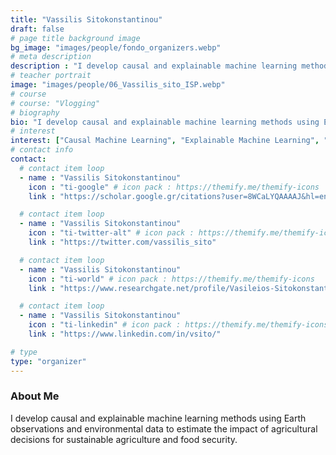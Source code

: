 ```yaml
---
title: "Vassilis Sitokonstantinou"
draft: false
# page title background image
bg_image: "images/people/fondo_organizers.webp"
# meta description
description : "I develop causal and explainable machine learning methods using Earth observations and environmental data to estimate the impact of agricultural decisions for sustainable agriculture and food security."
# teacher portrait
image: "images/people/06_Vassilis_sito_ISP.webp"
# course
# course: "Vlogging"
# biography
bio: "I develop causal and explainable machine learning methods using Earth observations and environmental data to estimate the impact of agricultural decisions for sustainable agriculture and food security."
# interest
interest: ["Causal Machine Learning", "Explainable Machine Learning", "Earth Observations", "Environmental Data", "Agricultural Decisions", "Sustainable Agriculture", "Food Security"]
# contact info
contact:
  # contact item loop
  - name : "Vassilis Sitokonstantinou"
    icon : "ti-google" # icon pack : https://themify.me/themify-icons
    link : "https://scholar.google.gr/citations?user=8WCaLYQAAAAJ&hl=en"

  # contact item loop
  - name : "Vassilis Sitokonstantinou"
    icon : "ti-twitter-alt" # icon pack : https://themify.me/themify-icons
    link : "https://twitter.com/vassilis_sito"

  # contact item loop
  - name : "Vassilis Sitokonstantinou"
    icon : "ti-world" # icon pack : https://themify.me/themify-icons
    link : "https://www.researchgate.net/profile/Vasileios-Sitokonstantinou"

  # contact item loop
  - name : "Vassilis Sitokonstantinou"
    icon : "ti-linkedin" # icon pack : https://themify.me/themify-icons
    link : "https://www.linkedin.com/in/vsito/"

# type
type: "organizer"
---
```


### About Me

I develop causal and explainable machine learning methods using Earth observations and environmental data to estimate the impact of agricultural decisions for sustainable agriculture and food security.